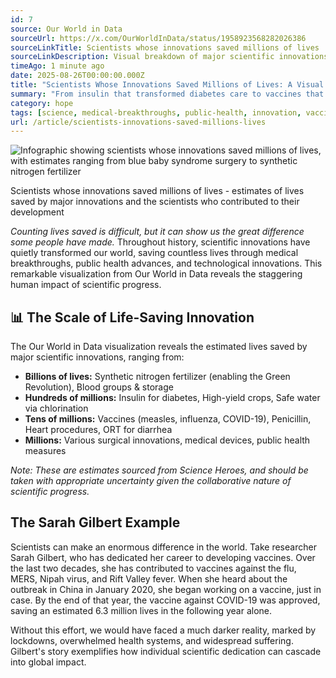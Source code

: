 ```yaml
---
id: 7
source: Our World in Data
sourceUrl: https://x.com/OurWorldInData/status/1958923568282026386
sourceLinkTitle: Scientists whose innovations saved millions of lives
sourceLinkDescription: Visual breakdown of major scientific innovations and their life-saving impact, with estimates of lives saved.
timeAgo: 1 minute ago
date: 2025-08-26T00:00:00.000Z
title: "Scientists Whose Innovations Saved Millions of Lives: A Visual History of Life-Saving Breakthroughs"
summary: "From insulin that transformed diabetes care to vaccines that eradicated diseases, scientific innovations have saved hundreds of millions of lives. This comprehensive visualization maps the most impactful medical and scientific breakthroughs alongside the brilliant minds who made them possible."
category: hope
tags: [science, medical-breakthroughs, public-health, innovation, vaccines, life-saving]
url: /article/scientists-innovations-saved-millions-lives
---
```


<div class="article-image">
	<img src="/images/scientists-innovations-saved-lives.jpeg" alt="Infographic showing scientists whose innovations saved millions of lives, with estimates ranging from blue baby syndrome surgery to synthetic nitrogen fertilizer" />
	<p class="image-caption">Scientists whose innovations saved millions of lives - estimates of lives saved by major innovations and the scientists who contributed to their development</p>
</div>

*Counting lives saved is difficult, but it can show us the great difference some people have made.* Throughout history, scientific innovations have quietly transformed our world, saving countless lives through medical breakthroughs, public health advances, and technological innovations. This remarkable visualization from Our World in Data reveals the staggering human impact of scientific progress.

## 📊 The Scale of Life-Saving Innovation

The Our World in Data visualization reveals the estimated lives saved by major scientific innovations, ranging from:

- **Billions of lives:** Synthetic nitrogen fertilizer (enabling the Green Revolution), Blood groups & storage
- **Hundreds of millions:** Insulin for diabetes, High-yield crops, Safe water via chlorination
- **Tens of millions:** Vaccines (measles, influenza, COVID-19), Penicillin, Heart procedures, ORT for diarrhea
- **Millions:** Various surgical innovations, medical devices, public health measures

*Note: These are estimates sourced from Science Heroes, and should be taken with appropriate uncertainty given the collaborative nature of scientific progress.*

## The Sarah Gilbert Example

Scientists can make an enormous difference in the world. Take researcher Sarah Gilbert, who has dedicated her career to developing vaccines. Over the last two decades, she has contributed to vaccines against the flu, MERS, Nipah virus, and Rift Valley fever. When she heard about the outbreak in China in January 2020, she began working on a vaccine, just in case. By the end of that year, the vaccine against COVID-19 was approved, saving an estimated 6.3 million lives in the following year alone.

Without this effort, we would have faced a much darker reality, marked by lockdowns, overwhelmed health systems, and widespread suffering. Gilbert's story exemplifies how individual scientific dedication can cascade into global impact.